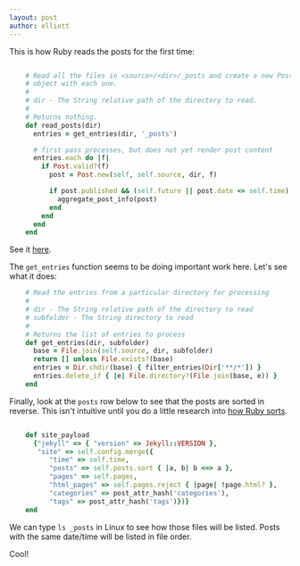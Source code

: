 ```yaml
---
layout: post
author: elliott
---
```


This is how Ruby reads the posts for the first time:

```ruby

    # Read all the files in <source>/<dir>/_posts and create a new Post
    # object with each one.
    #
    # dir - The String relative path of the directory to read.
    #
    # Returns nothing.
    def read_posts(dir)
      entries = get_entries(dir, '_posts')

      # first pass processes, but does not yet render post content
      entries.each do |f|
        if Post.valid?(f)
          post = Post.new(self, self.source, dir, f)

          if post.published && (self.future || post.date <= self.time)
            aggregate_post_info(post)
          end
        end
      end
    end
```

See it [here](https://github.com/mojombo/jekyll/blob/master/lib/jekyll/site.rb#L150).


The `get_entries` function seems to be doing important work here.  Let's see what it does:

```ruby
    # Read the entries from a particular directory for processing
    #
    # dir - The String relative path of the directory to read
    # subfolder - The String directory to read
    #
    # Returns the list of entries to process
    def get_entries(dir, subfolder)
      base = File.join(self.source, dir, subfolder)
      return [] unless File.exists?(base)
      entries = Dir.chdir(base) { filter_entries(Dir['**/*']) }
      entries.delete_if { |e| File.directory?(File.join(base, e)) }
    end
```


Finally, look at the `posts` row below to see that the posts are sorted in reverse.  This isn't intuitive until you do a little research into [how Ruby sorts](http://stackoverflow.com/questions/2637419/understanding-ruby-array-sort).

```ruby

    def site_payload
      {"jekyll" => { "version" => Jekyll::VERSION },
       "site" => self.config.merge({
          "time" => self.time,
          "posts" => self.posts.sort { |a, b| b <=> a },
          "pages" => self.pages,
          "html_pages" => self.pages.reject { |page| !page.html? },
          "categories" => post_attr_hash('categories'),
          "tags" => post_attr_hash('tags')})}
    end
```

We can type `ls _posts` in Linux to see how those files will be listed.  Posts with the same date/time will be listed in file order.

Cool!
